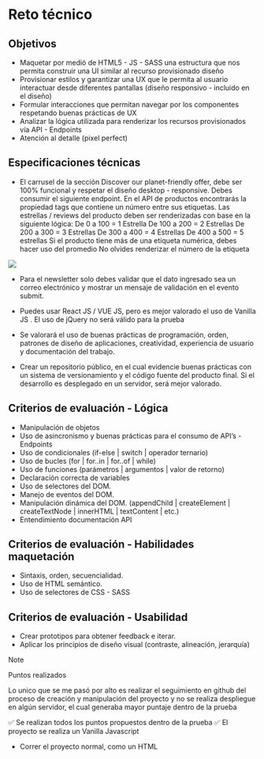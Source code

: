 # Reto técnico

## Objetivos

- Maquetar por medió de HTML5 - JS - SASS una estructura que nos permita construir una UI similar al recurso provisionado diseño
- Provisionar estilos y garantizar una UX que le permita al usuario interactuar desde diferentes pantallas (diseño responsivo - incluido en el diseño)
- Formular interacciones que permitan navegar por los componentes respetando buenas prácticas de UX
- Analizar la lógica utilizada para renderizar los recursos provisionados vía API - Endpoints
- Atención al detalle (pixel perfect)


## Especificaciones técnicas 

- El carrusel de la sección Discover our ﻿planet-friendly offer, debe ser 100% funcional y respetar el diseño desktop - responsive. Debes consumir el siguiente endpoint. En el API de productos encontrarás la propiedad tags que contiene un número entre sus etiquetas. Las estrellas / reviews del producto deben ser renderizadas con base en la siguiente lógica:
De 0 a 100 = 1 Estrella
De 100 a 200 = 2 Estrellas
De 200 a 300 = 3 Estrellas
De 300 a 400 = 4 Estrellas
De 400 a 500 = 5 estrellas
Si el producto tiene más de una etiqueta numérica, debes hacer uso del promedio
No olvides renderizar el número de la etiqueta

![](https://gradistore-spi.herokuapp.com/products/all)

- Para el newsletter solo debes validar que el dato ingresado sea un correo electrónico y mostrar un mensaje de validación en el evento submit.

- Puedes usar React JS / VUE JS, pero es mejor valorado el uso de Vanilla JS . El uso de jQuery no será válido para la prueba

- Se valorará el uso de buenas prácticas de programación, orden, patrones de diseño de aplicaciones, creatividad, experiencia de usuario y documentación del trabajo.

- Crear un repositorio público, en el cual evidencie buenas prácticas con un sistema de versionamiento y el código fuente del producto final. Si el desarrollo es desplegado en un servidor, será mejor valorado.



## Criterios de evaluación - Lógica

- Manipulación de objetos
- Uso de asincronismo y buenas prácticas para el consumo de API’s - Endpoints
- Uso de condicionales (if-else | switch | operador ternario)
- Uso de bucles (for | for..in | for..of | while)
- Uso de funciones (parámetros | argumentos | valor de retorno)
- Declaración correcta de variables 
- Uso de selectores del DOM.
- Manejo de eventos del DOM.
- Manipulación dinámica del DOM. (appendChild | createElement | createTextNode | innerHTML | textContent | etc.)
- Entendimiento documentación API


## Criterios de evaluación - Habilidades maquetación

- Sintaxis, orden, secuencialidad.
- Uso de HTML semántico.
- Uso de selectores de CSS - SASS


## Criterios de evaluación - Usabilidad

- Crear prototipos para obtener feedback e iterar.
- Aplicar los principios de diseño visual (contraste, alineación, jerarquía)


> [!NOTE]
> Puntos realizados

Lo unico que se me pasó por alto es realizar el seguimiento en github del proceso de creación y manipulación del proyecto y no se realiza despliegue en algún servidor, el cual generaba mayor puntaje dentro de la prueba


✅ Se realizan todos los puntos propuestos dentro de la prueba
✅ El proyecto se realiza un Vanilla Javascript



- Correr el proyecto normal, como un HTML

